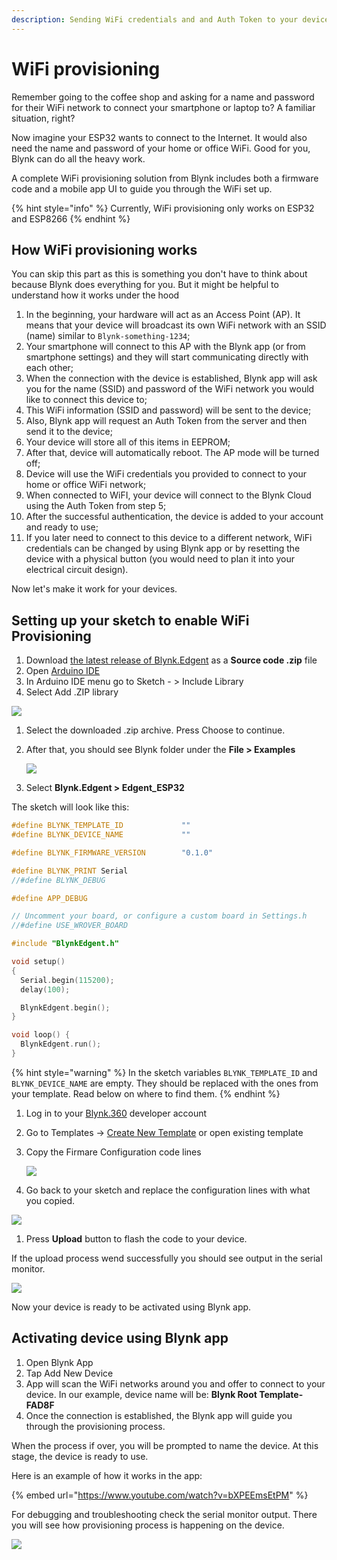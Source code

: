 ```yaml
---
description: Sending WiFi credentials and and Auth Token to your device
---
```


# WiFi provisioning

Remember going to the coffee shop and asking for a name and password for their WiFi network to connect your smartphone or laptop to? A familiar situation, right?

Now imagine your ESP32 wants to connect to the Internet. It would also need the name and password of your home or office WiFi. Good for you, Blynk can do all the heavy work.

A complete WiFi provisioning solution from Blynk includes both a firmware code and a mobile app UI to guide you through the WiFi set up.

{% hint style="info" %}
Currently, WiFi provisioning only works on ESP32 and ESP8266
{% endhint %}

## **How WiFi provisioning works**

You can skip this part as this is something you don't have to think about because Blynk does everything for you. But it might be helpful to understand how it works under the hood

1. In the beginning, your hardware will act as an Access Point \(AP\). It means that your device will broadcast its own WiFi network with an SSID \(name\) similar to `Blynk-something-1234`;
2. Your smartphone will connect to this AP with the Blynk app \(or from smartphone settings\) and they will start communicating directly with each other;
3. When the connection with the device is established, Blynk app will ask you for the name \(SSID\) and password of the WiFi network you would like to connect this device to;
4. This WiFi information \(SSID and password\) will be sent to the device;
5. Also, Blynk app will request an Auth Token from the server and then send it to the device;
6. Your device will store all of this items in EEPROM;
7. After that, device will automatically reboot. The AP mode will be turned off;
8. Device will use the WiFi credentials you provided to connect to your home or office WiFi network;
9. When connected to WiFI, your device will connect to the Blynk Cloud using the Auth Token from step 5; 
10. After the successful authentication, the device is added to your account and ready to use;
11. If you later need to connect to this device to a different network, WiFi credentials can be changed by using Blynk app or by resetting the device with a physical button \(you would need to plan it into your electrical circuit design\).

Now let's make it work for your devices.

## Setting up your sketch to enable WiFi Provisioning

1. Download [the latest release of Blynk.Edgent](https://github.com/blynkkk/blynk-library/releases/tag/v1.0.0-beta.3) as a **Source code .zip** file
2. Open [Arduino IDE](https://www.arduino.cc/en/guide/windows)
3. In Arduino IDE menu go to Sketch - &gt; Include Library 
4. Select Add .ZIP library

![](https://lh3.googleusercontent.com/i3hKUqAHHOLARrcHd0QaKKhVXjs2BAzFFgonSnaA2JyLWwO5aj7yM8Z0K7QwTpW_sU17pJTyBAx0hLjHPOGceIjdCJhUjYdjukK0sjQTE0EX_xBV3UPpjzWHVvPqhkB2neYdVhkm)

1. Select the downloaded .zip archive. Press Choose to continue.  
2. After that, you should see Blynk folder under the **File &gt; Examples**

   ![](https://lh3.googleusercontent.com/WfHrWEDwJZ-mzHNcy1UVE1nwHDCAODrMkVehACEgsZYc4pS54L4o99Qel706TSEYPqUqNayc8Ur8pM6DCECYFH1hivgwC2O-KHSZgANz4yTkVV99JR-N4-8B2NDCoZXm3GlXm7eD)

3. Select **Blynk.Edgent &gt; Edgent\_ESP32**

The sketch will look like this:

```cpp
#define BLYNK_TEMPLATE_ID             ""
#define BLYNK_DEVICE_NAME             ""

#define BLYNK_FIRMWARE_VERSION        "0.1.0"

#define BLYNK_PRINT Serial
//#define BLYNK_DEBUG

#define APP_DEBUG

// Uncomment your board, or configure a custom board in Settings.h
//#define USE_WROVER_BOARD

#include "BlynkEdgent.h"

void setup()
{
  Serial.begin(115200);
  delay(100);

  BlynkEdgent.begin();
}

void loop() {
  BlynkEdgent.run();
}
```

{% hint style="warning" %}
In the sketch variables `BLYNK_TEMPLATE_ID` and `BLYNK_DEVICE_NAME` are empty. They should be replaced with the ones from your template. Read below on where to find them.
{% endhint %}

1. Log in to your [Blynk.360](https://blynk.cloud/) developer account  
2. Go to Templates -&gt; [Create New Template](../working-with-templates/#create-a-template) or open existing template  
3. Copy the Firmare Configuration code lines

   ![](https://lh6.googleusercontent.com/x2ZHNOv1TA7jPkQtujqBWmn3_mtQr5yxkgZ-0JZF7T7pIndKZHTu0glkkblS3sEd4XV1KAo0ZaljY3dm73AA8aKghwdALd7rKiELWm3v0xjoCJ1Li6wjzsoOP_oCjMBysQ31QBNp)

4. Go back to your sketch and replace the configuration lines with what you copied.

![](../../.gitbook/assets/apr-07-2021-14-06-30.gif)

1. Press **Upload** button to flash the code to your device. 

If the upload process wend successfully you should see output in the serial monitor.

![](https://lh6.googleusercontent.com/ke-UDlKRqfsgiak0aMEEHVbEU-cAmShbXLAMOS1LEd4_Kd1tktKFw2SajHnWul_b9jT3si85XchMheZlMWy931lPBKUvgw_daFkiYuUVBfVQM9VKePbryxwbD9hvnH4t5lZ2AzFo)

Now your device is ready to be activated using Blynk app.

## Activating device using Blynk app

1. Open Blynk App 
2. Tap Add New Device
3. App will scan the WiFi networks around you and offer to connect to your device. In our example, device name will be:  **Blynk Root Template-FAD8F**
4. Once the connection is established, the Blynk app will guide you through the provisioning process.

When the process if over, you will be prompted to name the device. At this stage, the device is ready to use.

Here is an example of how it works in the app: 

{% embed url="https://www.youtube.com/watch?v=bXPEEmsEtPM" %}



For debugging and troubleshooting check the serial monitor output. There you will see how provisioning process is happening on the device.

![](https://lh4.googleusercontent.com/P1WcVsuVbygCW8kSggfYwOKf55a1vVDk4KcCYevGbFPhFXGRI7r5s7_B7z2qKCzfLZudWU0nj6NKPkLMBO1Zodc7X8a54z3M51VLHo65pEfFlP93mCKxgJjaa5maOAKWg6HPZ7zv)

